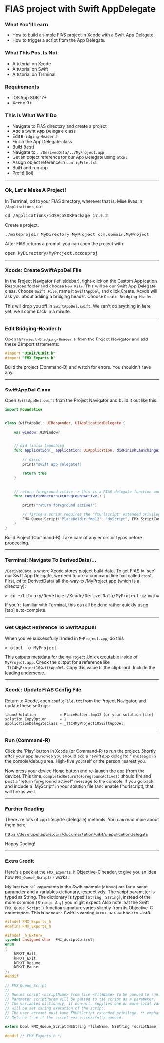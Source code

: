 # FIAS project with Swift AppDelegate

### What You'll Learn
* How to build a simple FIAS project in Xcode with a Swift App Delegate.
* How to trigger a script from the App Delegate.
 
### What This Post Is Not
* A tutorial on Xcode
* A tutorial on Swift
* A tutorial on Terminal
 
### Requirements
* iOS App SDK 17+
* Xcode 9+
 
### This Is What We'll Do
* Navigate to FIAS directory and create a project
* Add a Swift App Delegate class
* Edit `Bridging-Header.h`
* Finish the App Delegate class
* Build (test)
* Navigate to `../DerivedData/../MyProject.app`
* Get an object reference for our App Delegate using `otool`
* Assign object reference in `configFile.txt`
* Build and run app
* Profit! (lol)
 
- - -
 
### Ok, Let's Make A Project!

In Terminal, cd to your FIAS directory, wherever that is. Mine lives in `/Applications`, so:
<pre>cd /Applications/iOSAppSDKPackage_17.0.2</pre>

Create a project.
<pre>./makeprojdir MyDirectory MyProject com.domain.MyProject</pre>

After FIAS returns a prompt, you can open the project with:
<pre>open MyDirectory/MyProject.xcodeproj</pre>
 
- - -
 
### Xcode: Create SwiftAppDel File

In the Project Navigator (left sidebar), right-click on the Custom Application Resources folder and choose `New File`. This will be our Swift App Delegate class. Choose `Swift File`, name it `SwiftAppDel`, and click Create. Xcode will ask you about adding a bridging header. Choose `Create Bridging Header`.
 
This will drop you off in `SwiftAppDel.swift`. We can't do anything in here yet, we'll come back in a minute.
 
- - -
 
### Edit Bridging-Header.h

Open `MyProject-Bridging-Header.h` from the Project Navigator and add these 2 import statements:

```objective-c
#import "UIKit/UIKit.h"
#import "FMX_Exports.h"
```

Build the project (Command-B) and watch for errors. You shouldn't have any.
 
- - -
 
### SwiftAppDel Class
Open `SwiftAppDel.swift` from the Project Navigator and build it out like this:

```swift
import Foundation
 
 
class SwiftAppDel: UIResponder, UIApplicationDelegate {
   
    var window: UIWindow?
 
 
    // did finish launching
    func application(_ application: UIApplication, didFinishLaunchingWithOptions launchOptions: [UIApplicationLaunchOptionsKey: Any]?) -> Bool {
       
        // disco!
        print("swift app delegate!)
 
        return true
    }
    
 
    // return foreground active -> this is a FIAS delegate function and not part of UIKit
    func completedReturnToForegroundActive() {
 
        print("return foreground active!")
 
        // firing a script requires the 'fmurlscript' extended privilege in your fmp12 file
        FMX_Queue_Script("PlaceHolder.fmp12", "MyScript", FMX_ScriptControl(kFMXT_Resume), nil, nil) 
    }
}
```
 
 
 
 
Build Project (Command-B). Take care of any errors or typos before proceeding.
 
- - -
 
### Terminal: Navigate To DerivedData/...

`/DerivedData` is where Xcode stores project build data. To get FIAS to 'see' our Swift App Delegate, we need to use a command line tool called `otool`. First, cd to DerivedData/ all-the-way-to /MyProject.app (which is a directory):
<pre>> cd ~/Library/Developer/Xcode/DerivedData/MyProject-gznmjbw.../Build/Products/Release-iphoneos/MyProject.app/</pre>

If you're familiar with Terminal, this can all be done rather quickly using [tab] auto-complete.
 
- - -
 
### Get Object Reference To SwiftAppDel

When you've successfully landed in `MyProject.app`, do this:
<pre>> otool -o MyProject</pre>

This outputs metadata for the `MyProject` Unix executable inside of `MyProject.app`. Check the output for a reference like `_TtC4MyProject10SwiftAppDel`. Copy this value to the clipboard. Include the leading underscore.
 
- - -
 
### Xcode: Update FIAS Config File

Return to Xcode, open `configFile.txt` from the Project Navigator, and update these settings:

```
launchSolution           = PlaceHolder.fmp12 (or your solution file)
solution CopyOption      = 1
applicationDelegateClass = _TtC4MyProject10SwiftAppDel
```

- - -

### Run (Command-R)

Click the 'Play' button in Xcode (or Command-R) to run the project. Shortly after your app launches you should see a "swift app delegate!" message in the console/debug area. High-five yourself or the person nearest you.
 
Now press your device Home button and re-launch the app (from the device). This time, `completedReturnToForegroundActive()` should fire and post a "return foreground active!" message to the console. If you go back and include a 'MyScript' in your solution file (and enable fmurlscript), that will fire as well.
 
- - -
 
### Further Reading

There are lots of app lifecycle (delegate) methods. You can read more about them here:

https://developer.apple.com/documentation/uikit/uiapplicationdelegate
 
Happy Coding! 
 
- - -
 
### Extra Credit
Here's a peek at the `FMX_Exports.h` Objective-C header, to give you an idea how `FMX_Queue_Script()` works.
 
My last two `nil` arguments in the Swift example (above) are for a script parameter and a variables dictionary, respectively. The script parameter is typed as String. The dictionary is typed `[String: String]`, instead of the more common `[String: Any]` you might expect. Also note that the Swift `FMX_Queue_Script()` function signature varies slightly from its Objective-C counterpart. This is because Swift is casting `kFMXT_Resume` back to UInt8.
 
```objective-c
#ifndef FMX_Exports_h
#define FMX_Exports_h
 
#ifndef _h_Extern_
typedef unsigned char  FMX_ScriptControl;
enum
{
    kFMXT_Halt,
    kFMXT_Exit,
    kFMXT_Resume,
    kFMXT_Pause
};
#endif
 
// FMX_Queue_Script
//
// Queues script <scriptName> from file <fileName> to be queued to run.
// Parameter scriptParam will be passed to the script as a parameter.  scriptParam may be nil.
// The variables dictionary, if non-nil, supplies one or more local variables with values which
// will be set during execution of the script.
// The user account must have FMURLScript extended privilege. ** emphasis mine **
// Returns true if the script was successfully queued.
 
extern bool FMX_Queue_Script(NSString *fileName, NSString *scriptName, FMX_ScriptControl control, NSString *scriptParam, NSDictionary<NSString *, NSString *> *variables);
 
#endif /* FMX_Exports_h */
```
